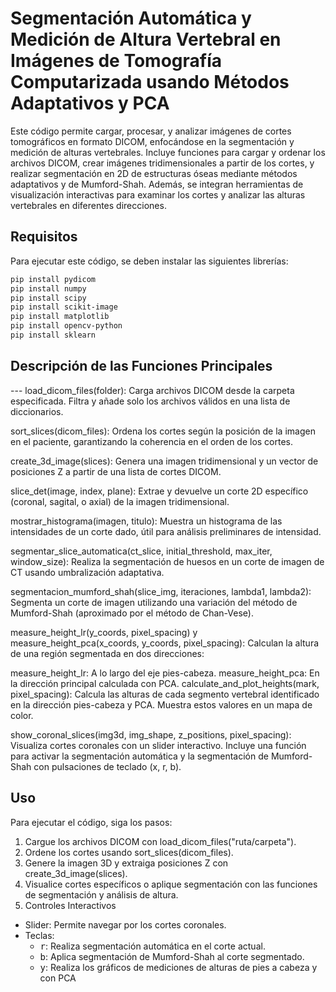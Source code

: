 # Segmentación Automática y Medición de Altura Vertebral en Imágenes de Tomografía Computarizada usando Métodos Adaptativos y PCA
Este código permite cargar, procesar, y analizar imágenes de cortes tomográficos en formato DICOM, enfocándose en la segmentación y medición de alturas vertebrales. Incluye funciones para cargar y ordenar los archivos DICOM, crear imágenes tridimensionales a partir de los cortes, y realizar segmentación en 2D de estructuras óseas mediante métodos adaptativos y de Mumford-Shah. Además, se integran herramientas de visualización interactivas para examinar los cortes y analizar las alturas vertebrales en diferentes direcciones.

## Requisitos
Para ejecutar este código, se deben instalar las siguientes librerías:
```bash 
pip install pydicom
pip install numpy
pip install scipy
pip install scikit-image
pip install matplotlib
pip install opencv-python
pip install sklearn
```

## Descripción de las Funciones Principales
--- load_dicom_files(folder): Carga archivos DICOM desde la carpeta especificada. Filtra y añade solo los archivos válidos en una lista de diccionarios.

sort_slices(dicom_files): Ordena los cortes según la posición de la imagen en el paciente, garantizando la coherencia en el orden de los cortes.

create_3d_image(slices): Genera una imagen tridimensional y un vector de posiciones Z a partir de una lista de cortes DICOM.

slice_det(image, index, plane): Extrae y devuelve un corte 2D específico (coronal, sagital, o axial) de la imagen tridimensional.

mostrar_histograma(imagen, titulo): Muestra un histograma de las intensidades de un corte dado, útil para análisis preliminares de intensidad.

segmentar_slice_automatica(ct_slice, initial_threshold, max_iter, window_size): Realiza la segmentación de huesos en un corte de imagen de CT usando umbralización adaptativa.

segmentacion_mumford_shah(slice_img, iteraciones, lambda1, lambda2): Segmenta un corte de imagen utilizando una variación del método de Mumford-Shah (aproximado por el método de Chan-Vese).

measure_height_lr(y_coords, pixel_spacing) y measure_height_pca(x_coords, y_coords, pixel_spacing): Calculan la altura de una región segmentada en dos direcciones:

measure_height_lr: A lo largo del eje pies-cabeza.
measure_height_pca: En la dirección principal calculada con PCA.
calculate_and_plot_heights(mark, pixel_spacing): Calcula las alturas de cada segmento vertebral identificado en la dirección pies-cabeza y PCA. Muestra estos valores en un mapa de color.

show_coronal_slices(img3d, img_shape, z_positions, pixel_spacing): Visualiza cortes coronales con un slider interactivo. Incluye una función para activar la segmentación automática y la segmentación de Mumford-Shah con pulsaciones de teclado (x, r, b).

## Uso
Para ejecutar el código, siga los pasos:

1. Cargue los archivos DICOM con load_dicom_files("ruta/carpeta").
2. Ordene los cortes usando sort_slices(dicom_files).
3. Genere la imagen 3D y extraiga posiciones Z con create_3d_image(slices).
4. Visualice cortes específicos o aplique segmentación con las funciones de segmentación y análisis de altura.
5. Controles Interactivos
- Slider: Permite navegar por los cortes coronales.
- Teclas:
  - <kbd>r</kbd>: Realiza segmentación automática en el corte actual.
  - <kbd>b</kbd>: Aplica segmentación de Mumford-Shah al corte segmentado.
  - <kbd>y</kbd>: Realiza los gráficos de mediciones de alturas de pies a cabeza y con PCA
